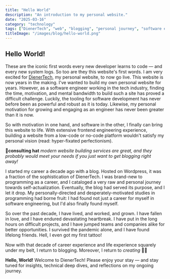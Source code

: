 ```yaml
---
title: "Hello World"
description: "An introduction to my personal website."
date: "2025-03-16"
category: "technology"
tags: ["DienerTech", "web", "blogging", "personal journey", "software engineering", "career", "dev blog", "self-reflection"]
titleImage: "/images/blog/hello-world.png"
---
```



## Hello World!

These are the iconic first words every new developer learns to code — and every new system logs. So too are they this website's first words. I am very excited for [DienerTech](https://www.diener.tech), my personal website, to now go live. This website is now years in the making. I've wanted to build my own personal website for years. However, as a software engineer working in the tech industry, finding the time, motivation, and mental bandwidth to build such a site has proved a difficult challenge. Luckily, the tooling for software development has never before been as powerful and robust as it is today. Likewise, my personal motivation for growing and engaging as an engineer has never been greater than it is now. 

So with motivation in one hand, and software in the other, I finally can bring this website to life. With extensive frontend engineering experience, building a website from a low-code or no-code platform wouldn't satisfy my personal vision (read: hyper-fixated perfectionism).

🧢**consulting hat** *modern website building services are great, and they probably would meet your needs if you just want to get blogging right away!*

I started my career a decade ago with a blog. Hosted on Wordpress, it was a fraction of the sophistication of DienerTech. I was brand-new to programming as a career, and I cataloged a very raw and personal journey towards self-actualization. Eventually, the blog had served its purpose, and I let it drop. My personally-directed and desperately-motivated studies in programming had borne fruit: I had found not just a career for myself in software engineering, but I'd also finally found myself.

So over the past decade, I have lived, and worked, and grown. I have fallen in love, and I have endured devastating heartbreak. I have put in the long hours on difficult projects, and I have jumped teams and companies alike for better opportunities. I survived the pandemic alone, and I have found lifelong friends. Hell, I even got my first tattoo!

Now with that decade of career experience and life experience squarely under my belt, I return to blogging. Moreover, I return to *creating* 👨‍💻

**Hello, World!** Welcome to DienerTech! Please enjoy your stay — and stay tuned for insights, technical deep dives, and reflections on my ongoing journey.

